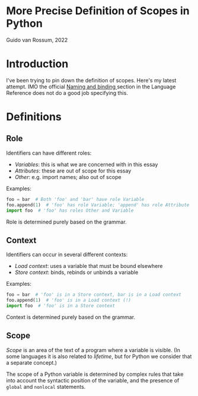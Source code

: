 # More Precise Definition of Scopes in Python

Guido van Rossum, 2022

# Introduction

I've been trying to pin down the definition of scopes.
Here's my latest attempt.
IMO the official
[Naming and binding
](https://docs.python.org/3/reference/executionmodel.html#naming-and-binding)
section in the Language Reference does not do a good job specifying this.

# Definitions

## Role

Identifiers can have different roles:

- _Variables_: this is what we are concerned with in this essay
- _Attributes_: these are out of scope for this essay
- _Other_: e.g. import names; also out of scope

Examples:

```py
foo = bar  # Both 'foo' and 'bar' have role Variable
foo.append(1)  # 'foo' has role Variable; 'append' has role Attribute
import foo  # 'foo' has roles Other and Variable
```

Role is determined purely based on the grammar.

## Context

Identifiers can occur in several different contexts:

- _Load context_: uses a variable that must be bound elsewhere
- _Store context_: binds, rebinds or unbinds a variable

Examples:

```py
foo = bar  # 'foo' is in a Store context, bar is in a Load context
foo.append(1)  # 'foo' is in a Load context (!)
import foo  # 'foo' is in a Store context
```

Context is determined purely based on the grammar.

## Scope

_Scope_ is an area of the text of a program where a variable is visible.
(In some languages it is also related to _lifetime_,
but for Python we consider that a separate concept.)

The scope of a Python variable is determined by complex rules
that take into account the syntactic position of the variable,
and the presence of `global` and `nonlocal` statements.

